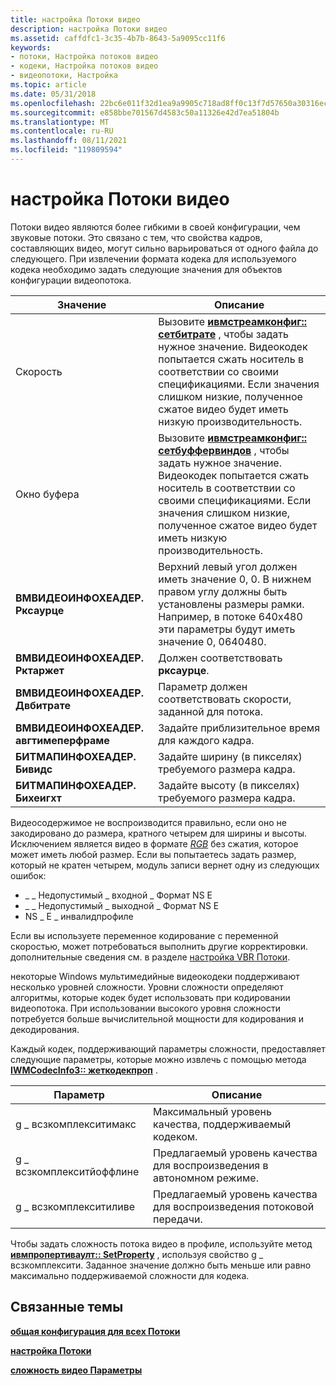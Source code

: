 ```yaml
---
title: настройка Потоки видео
description: настройка Потоки видео
ms.assetid: caffdfc1-3c35-4b7b-8643-5a9095cc11f6
keywords:
- потоки, Настройка потоков видео
- кодеки, Настройка потоков видео
- видеопотоки, Настройка
ms.topic: article
ms.date: 05/31/2018
ms.openlocfilehash: 22bc6e011f32d1ea9a9905c718ad8ff0c13f7d57650a30316ecfec6332978fdb
ms.sourcegitcommit: e858bbe701567d4583c50a11326e42d7ea51804b
ms.translationtype: MT
ms.contentlocale: ru-RU
ms.lasthandoff: 08/11/2021
ms.locfileid: "119809594"
---
```

# <a name="configuring-video-streams"></a>настройка Потоки видео

Потоки видео являются более гибкими в своей конфигурации, чем звуковые потоки. Это связано с тем, что свойства кадров, составляющих видео, могут сильно варьироваться от одного файла до следующего. При извлечении формата кодека для используемого кодека необходимо задать следующие значения для объектов конфигурации видеопотока.



| Значение                                 | Описание                                                                                                                                                                                                                                                                 |
|---------------------------------------|-----------------------------------------------------------------------------------------------------------------------------------------------------------------------------------------------------------------------------------------------------------------------------|
| Скорость                              | Вызовите [**ивмстреамконфиг:: сетбитрате**](/previous-versions/windows/desktop/api/Wmsdkidl/nf-wmsdkidl-iwmstreamconfig-setbitrate) , чтобы задать нужное значение. Видеокодек попытается сжать носитель в соответствии со своими спецификациями. Если значения слишком низкие, полученное сжатое видео будет иметь низкую производительность.           |
| Окно буфера                         | Вызовите [**ивмстреамконфиг:: сетбуффервиндов**](/previous-versions/windows/desktop/api/Wmsdkidl/nf-wmsdkidl-iwmstreamconfig-setbufferwindow) , чтобы задать нужное значение. Видеокодек попытается сжать носитель в соответствии со своими спецификациями. Если значения слишком низкие, полученное сжатое видео будет иметь низкую производительность. |
| **ВМВИДЕОИНФОХЕАДЕР. Рксаурце**        | Верхний левый угол должен иметь значение 0, 0. В нижнем правом углу должны быть установлены размеры рамки. Например, в потоке 640x480 эти параметры будут иметь значение 0, 0640480.                                                                                                |
| **ВМВИДЕОИНФОХЕАДЕР. Рктаржет**        | Должен соответствовать **рксаурце**.                                                                                                                                                                                                                                                    |
| **ВМВИДЕОИНФОХЕАДЕР. Двбитрате**       | Параметр должен соответствовать скорости, заданной для потока.                                                                                                                                                                                                                                 |
| **ВМВИДЕОИНФОХЕАДЕР. авгтимеперфраме** | Задайте приблизительное время для каждого кадра.                                                                                                                                                                                                                                      |
| **БИТМАПИНФОХЕАДЕР. Бивидс**          | Задайте ширину (в пикселях) требуемого размера кадра.                                                                                                                                                                                                                     |
| **БИТМАПИНФОХЕАДЕР. Бихеигхт**         | Задайте высоту (в пикселях) требуемого размера кадра.                                                                                                                                                                                                                    |



 

Видеосодержимое не воспроизводится правильно, если оно не закодировано до размера, кратного четырем для ширины и высоты. Исключением является видео в формате [*RGB*](wmformat-glossary.md) без сжатия, которое может иметь любой размер. Если вы попытаетесь задать размер, который не кратен четырем, модуль записи вернет одну из следующих ошибок:

-   \_ \_ Недопустимый \_ входной \_ Формат NS E
-   \_ \_ Недопустимый \_ выходной \_ Формат NS E
-   NS \_ E \_ инвалидпрофиле

Если вы используете переменное кодирование с переменной скоростью, может потребоваться выполнить другие корректировки. дополнительные сведения см. в разделе [настройка VBR Потоки](configuring-vbr-streams.md).

некоторые Windows мультимедийные видеокодеки поддерживают несколько уровней сложности. Уровни сложности определяют алгоритмы, которые кодек будет использовать при кодировании видеопотока. При использовании высокого уровня сложности потребуется больше вычислительной мощности для кодирования и декодирования.

Каждый кодек, поддерживающий параметры сложности, предоставляет следующие параметры, которые можно извлечь с помощью метода [**IWMCodecInfo3:: жеткодекпроп**](/previous-versions/windows/desktop/api/Wmsdkidl/nf-wmsdkidl-iwmcodecinfo3-getcodecprop) .



| Параметр                 | Описание                                         |
|-------------------------|-----------------------------------------------------|
| g \_ всзкомплекситимакс     | Максимальный уровень качества, поддерживаемый кодеком.   |
| g \_ всзкомплекситйоффлине | Предлагаемый уровень качества для воспроизведения в автономном режиме.   |
| g \_ всзкомплекситиливе    | Предлагаемый уровень качества для воспроизведения потоковой передачи. |



 

Чтобы задать сложность потока видео в профиле, используйте метод [**ивмпропертиваулт:: SetProperty**](/previous-versions/windows/desktop/api/Wmsdkidl/nf-wmsdkidl-iwmpropertyvault-setproperty) , используя свойство g \_ всзкомплексити. Заданное значение должно быть меньше или равно максимально поддерживаемой сложности для кодека.

## <a name="related-topics"></a>Связанные темы

<dl> <dt>

[**общая конфигурация для всех Потоки**](configuration-common-to-all-streams.md)
</dt> <dt>

[**настройка Потоки**](configuring-streams.md)
</dt> <dt>

[**сложность видео Параметры**](video-complexity-settings.md)
</dt> </dl>

 

 




